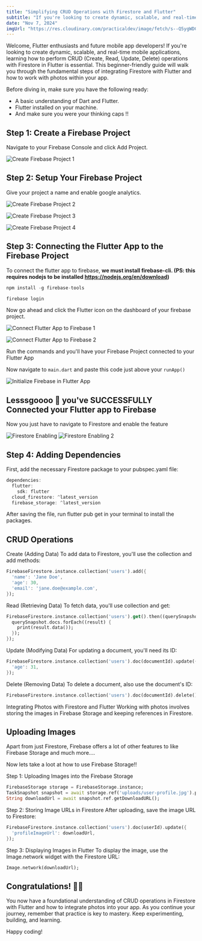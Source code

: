```yaml
---
title: "Simplifying CRUD Operations with Firestore and Flutter"
subtitle: "If you're looking to create dynamic, scalable, and real-time mobile applications, learning how to perform CRUD (Create, Read, Update, Delete) operations with Firestore in Flutter is essential."
date: "Nov 7, 2024"
imgUrl: "https://res.cloudinary.com/practicaldev/image/fetch/s--Q5ygWDCK--/c_imagga_scale,f_auto,fl_progressive,h_420,q_auto,w_1000/https://dev-to-uploads.s3.amazonaws.com/uploads/articles/s52a2q3m3ujrxhdtf4cr.png"
---
```



Welcome, Flutter enthusiasts and future mobile app developers! If you're looking to create dynamic, scalable, and real-time mobile applications, learning how to perform CRUD (Create, Read, Update, Delete) operations with Firestore in Flutter is essential. This beginner-friendly guide will walk you through the fundamental steps of integrating Firestore with Flutter and how to work with photos within your app.


Before diving in, make sure you have the following ready:

- A basic understanding of Dart and Flutter.
- Flutter installed on your machine.
- And make sure you were your thinking caps !!

## Step 1: Create a Firebase Project
Navigate to your Firebase Console and click Add Project.

![Create Firebase Project 1](https://dev-to-uploads.s3.amazonaws.com/uploads/articles/an64chk2dxmit0l9ph3d.png)

## Step 2: Setup Your Firebase Project
Give your project a name and enable google analytics.

![Create Firebase Project 2](https://dev-to-uploads.s3.amazonaws.com/uploads/articles/68jutmrmzx7abbmk0dae.png)

![Create Firebase Project 3](https://dev-to-uploads.s3.amazonaws.com/uploads/articles/zej57sxtn1ykbkqxxypw.png)


![Create Firebase Project 4](https://dev-to-uploads.s3.amazonaws.com/uploads/articles/3md1p8mlqxd658b89vr0.png)


## Step 3: Connecting the Flutter App to the Firebase Project
To connect the flutter app to firebase, **we must install firebase-cli. (PS: this requires nodejs to be installed https://nodejs.org/en/download)**

```javascript 
npm install -g firebase-tools
```
```javascript
firebase login
```

Now go ahead and click the Flutter icon on the dashboard of your firebase project.


![Connect Flutter App to Firebase 1](https://dev-to-uploads.s3.amazonaws.com/uploads/articles/i3ttgnu23lu4rccwwtt9.png)

![Connect Flutter App to Firebase 2](https://dev-to-uploads.s3.amazonaws.com/uploads/articles/at8ch4tcs8kq6nrrrjta.png)

Run the commands and you'll have your Firebase Project connected to your Flutter App

Now navigate to `main.dart` and paste this code just above your `runApp()`

![Initialize Firebase in Flutter App](https://dev-to-uploads.s3.amazonaws.com/uploads/articles/h3jo3z0uw3l3gmsmwruv.png)


## Lesssgoooo 🎉 you've SUCCESSFULLY Connected your Flutter app to Firebase

Now you just have to navigate to Firestore and enable the feature


![Firestore Enabling](https://dev-to-uploads.s3.amazonaws.com/uploads/articles/qhkpi7uets25lphjuhm3.png)
![Firestore Enabling 2](https://dev-to-uploads.s3.amazonaws.com/uploads/articles/lxvahub9rgwjwbnaiun6.png)



## Step 4: Adding Dependencies

First, add the necessary Firestore package to your pubspec.yaml file:

```dart 
dependencies:
  flutter:
    sdk: flutter
  cloud_firestore: ^latest_version
  firebase_storage: ^latest_version
```

After saving the file, run flutter pub get in your terminal to install the packages.

## CRUD Operations

Create (Adding Data)
To add data to Firestore, you'll use the collection and add methods:

```dart 
FirebaseFirestore.instance.collection('users').add({
  'name': 'Jane Doe',
  'age': 30,
  'email': 'jane.doe@example.com',
});
```

Read (Retrieving Data)
To fetch data, you'll use collection and get:

```dart 
FirebaseFirestore.instance.collection('users').get().then((querySnapshot) {
  querySnapshot.docs.forEach((result) {
    print(result.data());
  });
});
```
Update (Modifying Data)
For updating a document, you'll need its ID:

```dart 
FirebaseFirestore.instance.collection('users').doc(documentId).update({
  'age': 31,
});
```

Delete (Removing Data)
To delete a document, also use the document's ID:

```dart 
FirebaseFirestore.instance.collection('users').doc(documentId).delete();
```
Integrating Photos with Firestore and Flutter
Working with photos involves storing the images in Firebase Storage and keeping references in Firestore.


## Uploading Images
Apart from just Firestore, Firebase offers a lot of other features to like Firebase Storage and much more....

Now lets take a loot at how to use Firebase Storage!!

Step 1: Uploading Images into the Firebase Storage
```dart 
FirebaseStorage storage = FirebaseStorage.instance;
TaskSnapshot snapshot = await storage.ref('uploads/user-profile.jpg').putFile(imageFile);
String downloadUrl = await snapshot.ref.getDownloadURL();
```

Step 2: Storing Image URLs in Firestore
After uploading, save the image URL to Firestore:

```dart 
FirebaseFirestore.instance.collection('users').doc(userId).update({
  'profileImageUrl': downloadUrl,
});
```

Step 3: Displaying Images in Flutter
To display the image, use the Image.network widget with the Firestore URL:

```dart 
Image.network(downloadUrl);
```

## Congratulations! 🎉🎉
 You now have a foundational understanding of CRUD operations in Firestore with Flutter and how to integrate photos into your app. As you continue your journey, remember that practice is key to mastery. Keep experimenting, building, and learning.

Happy coding!